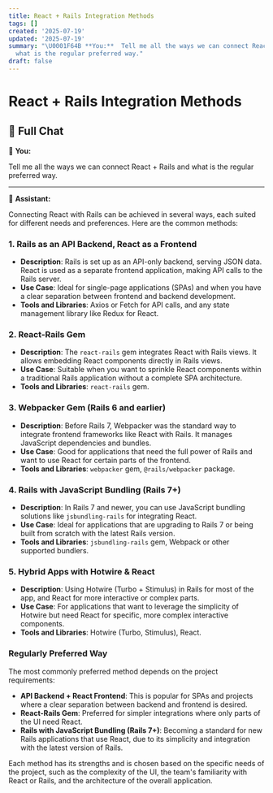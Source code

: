 ```yaml
---
title: React + Rails Integration Methods
tags: []
created: '2025-07-19'
updated: '2025-07-19'
summary: "\U0001F64B **You:**  Tell me all the ways we can connect React + Rails and
  what is the regular preferred way."
draft: false
---
```


# React + Rails Integration Methods

## 🧠 Full Chat

🙋 **You:**

Tell me all the ways we can connect React + Rails and what is the regular preferred way.

---

🤖 **Assistant:**

Connecting React with Rails can be achieved in several ways, each suited for different needs and preferences. Here are the common methods:

### 1. Rails as an API Backend, React as a Frontend
- **Description**: Rails is set up as an API-only backend, serving JSON data. React is used as a separate frontend application, making API calls to the Rails server.
- **Use Case**: Ideal for single-page applications (SPAs) and when you have a clear separation between frontend and backend development.
- **Tools and Libraries**: Axios or Fetch for API calls, and any state management library like Redux for React.

### 2. React-Rails Gem
- **Description**: The `react-rails` gem integrates React with Rails views. It allows embedding React components directly in Rails views.
- **Use Case**: Suitable when you want to sprinkle React components within a traditional Rails application without a complete SPA architecture.
- **Tools and Libraries**: `react-rails` gem.

### 3. Webpacker Gem (Rails 6 and earlier)
- **Description**: Before Rails 7, Webpacker was the standard way to integrate frontend frameworks like React with Rails. It manages JavaScript dependencies and bundles.
- **Use Case**: Good for applications that need the full power of Rails and want to use React for certain parts of the frontend.
- **Tools and Libraries**: `webpacker` gem, `@rails/webpacker` package.

### 4. Rails with JavaScript Bundling (Rails 7+)
- **Description**: In Rails 7 and newer, you can use JavaScript bundling solutions like `jsbundling-rails` for integrating React.
- **Use Case**: Ideal for applications that are upgrading to Rails 7 or being built from scratch with the latest Rails version.
- **Tools and Libraries**: `jsbundling-rails` gem, Webpack or other supported bundlers.

### 5. Hybrid Apps with Hotwire & React
- **Description**: Using Hotwire (Turbo + Stimulus) in Rails for most of the app, and React for more interactive or complex parts.
- **Use Case**: For applications that want to leverage the simplicity of Hotwire but need React for specific, more complex interactive components.
- **Tools and Libraries**: Hotwire (Turbo, Stimulus), React.

### Regularly Preferred Way
The most commonly preferred method depends on the project requirements:

- **API Backend + React Frontend**: This is popular for SPAs and projects where a clear separation between backend and frontend is desired.
- **React-Rails Gem**: Preferred for simpler integrations where only parts of the UI need React.
- **Rails with JavaScript Bundling (Rails 7+)**: Becoming a standard for new Rails applications that use React, due to its simplicity and integration with the latest version of Rails.

Each method has its strengths and is chosen based on the specific needs of the project, such as the complexity of the UI, the team's familiarity with React or Rails, and the architecture of the overall application.